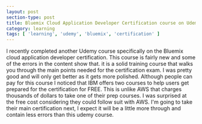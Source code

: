 ```yaml
---
layout: post
section-type: post
title: Bluemix Cloud Application Developer Certification course on Udemy
category: learning
tags: [ 'learning', 'udemy', 'bluemix', 'certification' ]
---
```


I recently completed another Udemy course specifically on the Bluemix cloud application developer certification. This course is fairly new and some of the errors in the content show that. it is a solid training course that walks you through the main points needed for the certification exam. I was pretty good and will only get better as it gets more polished. Although people can pay for this course I noticed that IBM offers two courses to help users get prepared for the certification for FREE. This is unlike AWS that charges thousands of dollars to take one of their prep courses. I was surprised at the free cost considering they could follow suit with AWS. I'm going to take their main certification next, I expect it will be a little more through and contain less errors than this udemy course. 
